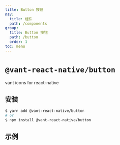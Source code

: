 ```yaml
---
title: Button 按钮
nav:
  title: 组件
  path: /components
group:
  title: Button 按钮
  path: /button
  order: 1
toc: menu
---
```


# `@vant-react-native/button`

vant icons for react-native

## 安装

```sh
$ yarn add @vant-react-native/button
# or
$ npm install @vant-react-native/button
```

## 示例

<code src="../demo/index.tsx" hideActions='["CSB"]'></code>
